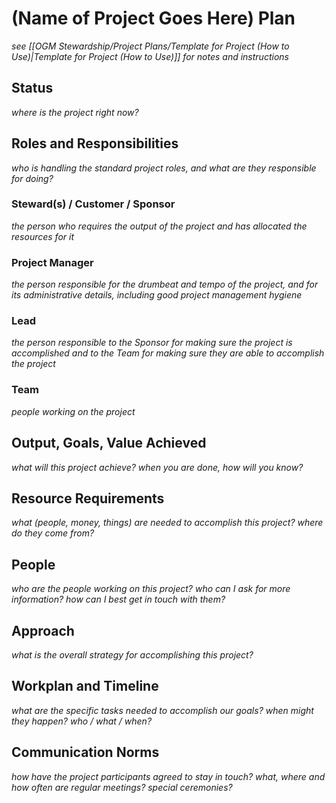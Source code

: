 # (Name of Project Goes Here) Plan

_see [[OGM Stewardship/Project Plans/Template for Project (How to Use)|Template for Project (How to Use)]] for notes and instructions_

## Status

_where is the project right now?_

## Roles and Responsibilities

_who is handling the standard project roles, and what are they responsible for doing?_

### Steward(s) / Customer / Sponsor

_the person who requires the output of the project and has allocated the resources for it_

### Project Manager

_the person responsible for the drumbeat and tempo of the project, and for its administrative details, including good project management hygiene_

### Lead

_the person responsible to the Sponsor for making sure the project is accomplished and to the Team for making sure they are able to accomplish the project_

### Team

_people working on the project_

## Output, Goals, Value Achieved

_what will this project achieve? when you are done, how will you know?_

## Resource Requirements

_what (people, money, things) are needed to accomplish this project? where do they come from?_

## People

_who are the people working on this project? who can I ask for more information? how can I best get in touch with them?_

## Approach

_what is the overall strategy for accomplishing this project?_

## Workplan and Timeline

_what are the specific tasks needed to accomplish our goals? when might they happen? who / what / when?_

## Communication Norms

_how have the project participants agreed to stay in touch? what, where and how often are regular meetings? special ceremonies?_

